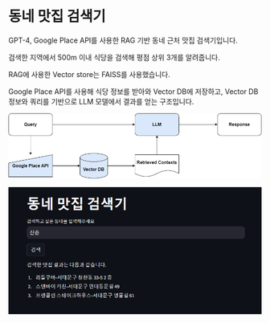 # 동네 맛집 검색기

GPT-4, Google Place API를 사용한 RAG 기반 동네 근처 맛집 검색기입니다.

검색한 지역에서 500m 이내 식당을 검색해 평점 상위 3개를 알려줍니다.

RAG에 사용한 Vector store는 FAISS를 사용했습니다.

Google Place API를 사용해 식당 정보를 받아와 Vector DB에 저장하고, Vector DB 정보와 쿼리를 기반으로 LLM 모델에서 결과를 얻는 구조입니다.

<p align="center"> 
    <img src="./img/restaurant.png"> 
</p>

<p align="center"> 
    <img src="./img/img_1.png"> 
</p>